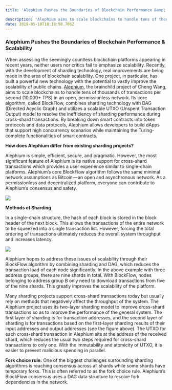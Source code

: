 ```yaml
---
title: 'Alephium Pushes the Boundaries of Blockchain Performance &amp; Scalability'

description: 'Alephium aims to scale blockchains to handle tens of thousands of transactions per second (10,000+ TPS) in an open, permissionless network.'
date: 2019-05-10T18:19:50.706Z
---
```


### Alephium Pushes the Boundaries of Blockchain Performance & Scalability

When assessing the seemingly countless blockchain platforms appearing in recent years, neither users nor critics fail to emphasize scalability. Recently, with the development of sharding technology, real improvements are being made in the area of blockchain scalability. One project, in particular, has built a powerful new technology with the potential to vastly improve the scalability of public chains. <a href="http://pr.report/Lr8w4Saq" class="markup--anchor markup--p-anchor" data-href="http://pr.report/Lr8w4Saq" rel="nofollow noopener noopener" target="_blank">Alephium</a>, the brainchild project of Cheng Wang, aims to scale blockchains to handle tens of thousands of transactions per second (10,000+ TPS) in an open, permissionless network. Its core algorithm, called BlockFlow, combines sharding technology with DAG (Directed Acyclic Graph) and utilizes a scalable UTXO (Unspent Transaction Output) model to resolve the inefficiency of sharding performance during cross-shard transactions. By breaking down smart contracts into token protocols and data protocols, Alephium allows developers to build dApps that support high concurrency scenarios while maintaining the Turing-complete functionalities of smart contracts.

**How does Alephium differ from existing sharding projects?**

Alephium is simple, efficient, secure, and pragmatic. However, the most significant feature of Alephium is its native support for cross-shard transactions which provides a user experience similar to single-chain platforms. Alephium’s core BlockFlow algorithm follows the same minimal network assumptions as Bitcoin — an open and asynchronous network. As a permissionless and decentralized platform, everyone can contribute to Alephium’s consensus and safety.

![](https://cdn-images-1.medium.com/max/800/1*SKT0MrsbSBmxhF8WiazF-g.png)

**Methods of Sharding**

In a single-chain structure, the hash of each block is stored in the block header of the next block. This allows the transactions of the entire network to be squeezed into a single transaction list. However, forcing the total ordering of transactions ultimately reduces the overall system throughput and increases latency.

![](https://cdn-images-1.medium.com/max/800/0*Oc3nPKYp3Hc9Thi2.jpeg)

Alephium hopes to address these issues of scalability through their BlockFlow algorithm by combining sharding and DAG, which reduces the transaction load of each node significantly. In the above example with three address groups, there are nine shards in total. With BlockFlow, nodes belonging to address group B only need to download transactions from five of the nine shards. This greatly improves the scalability of the platform.

Many sharding projects support cross-shard transactions today but usually rely on methods that negatively affect the throughput of the system. The Alephium project uses its two-layer sharding model to improve cross-shard transactions so as to improve the performance of the general system. The first layer of sharding is for transaction addresses, and the second layer of sharding is for transactions based on the first-layer sharding results of their input addresses and output addresses (see the figure above). The UTXO for each cross-shard transaction in Alephium sits at the address of the received shard, which reduces the usual two steps required for cross-shard transactions to only one. With the immutability and atomicity of UTXO, it is easier to prevent malicious spending in parallel.

**Fork choice rule:** One of the biggest challenges surrounding sharding algorithms is reaching consensus across all shards while some shards have temporary forks. This is often referred to as the fork choice rule. Alephium’s BlockFlow consensus uses a DAG data structure to resolve fork dependencies in the network.
